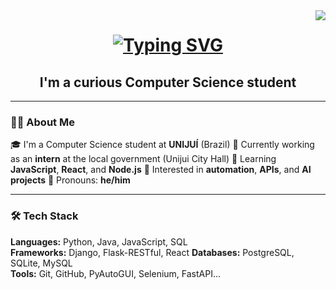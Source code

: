 <img align="right" src="https://visitor-badge.laobi.icu/badge?page_id=RicardoNardaoBelmonte.RicardoNardaoBelmonte"/>

<h1 align="center">
<a href="https://git.io/typing-svg">
  <img src="https://readme-typing-svg.demolab.com?font=Fira+Code&size=25&pause=1000&color=9B09C0&center=true&width=435&lines=Hey%2C+hi+there%F0%9F%91%8B.;My+name+is+Ricardo." alt="Typing SVG" />
</a>
</h1>

<h2 align="center">I'm a curious Computer Science student</h2>

---

### 👨‍💻 About Me

🎓 I'm a Computer Science student at **UNIJUÍ** (Brazil)
 🔭 Currently working as an **intern** at the local government (Unijui City Hall)
 🌱 Learning **JavaScript**, **React**, and **Node.js**
 🧠 Interested in **automation**, **APIs**, and **AI projects**
 💬 Pronouns: **he/him**

---

### 🛠️ Tech Stack

 **Languages:** Python, Java, JavaScript, SQL  
 **Frameworks:** Django, Flask-RESTful, React
 **Databases:** PostgreSQL, SQLite, MySQL  
 **Tools:** Git, GitHub, PyAutoGUI, Selenium, FastAPI...
